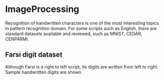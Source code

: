 # ImageProcessing

Recognition of handwritten characters is one of the most interesting topics in pattern recognition domain. For some scripts such as English, there are standard
datasets available and reviewed, such as  MNIST, CEDAR, CENPARMI.  

## Farsi digit dataset

Although Farsi is a right to left script, its digits are written from left to right. Sample handwritten digits are shown 
![]()
